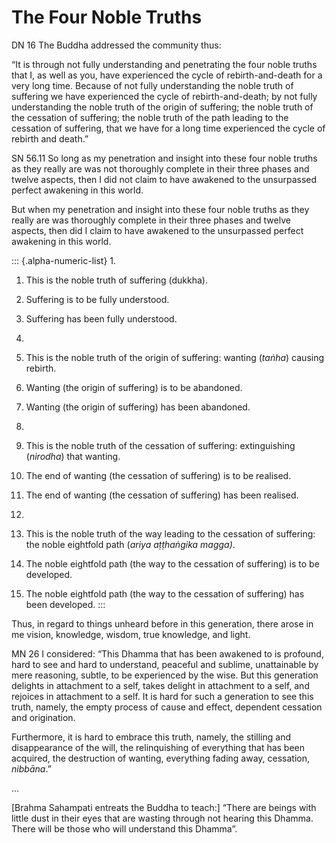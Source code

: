 # The Four Noble Truths

<span class="sutta-ref">DN 16</span> The Buddha addressed the community thus:

“It is through not fully understanding and penetrating the four noble truths that I, as well as you, have experienced the cycle of rebirth-and-death for a very long time. Because of not fully understanding the noble truth of suffering we have experienced the cycle of rebirth-and-death; by not fully understanding the noble truth of the origin of suffering; the noble truth of the cessation of suffering; the noble truth of the path leading to the cessation of suffering, that we have for a long time experienced the cycle of rebirth and death.”

<span class="sutta-ref">SN 56.11</span> So long as my penetration and insight into these four noble truths as they really are was not thoroughly complete in their three phases and twelve aspects, then I did not claim to have awakened to the unsurpassed perfect awakening in this world.

But when my penetration and insight into these four noble truths as they really are was thoroughly complete in their three phases and twelve aspects, then did I claim to have awakened to the unsurpassed perfect awakening in this world.

::: {.alpha-numeric-list}
1.
  1. This is the noble truth of suffering (dukkha).
  1. Suffering is to be fully understood.
  1. Suffering has been fully understood.

1.
  1. This is the noble truth of the origin of suffering: wanting (_taṅha_) causing rebirth.
  1. Wanting (the origin of suffering) is to be abandoned.
  1. Wanting (the origin of suffering) has been abandoned.

1.
  1. This is the noble truth of the cessation of suffering: extinguishing (_nirodha_) that wanting.
  1. The end of wanting (the cessation of suffering) is to be realised.
  1. The end of wanting (the cessation of suffering) has been realised.

1.
  1. This is the noble truth of the way leading to the cessation of suffering: the noble eightfold path (_ariya aṭṭhaṅgika magga)_.
  1. The noble eightfold path (the way to the cessation of suffering) is to be developed.
  1. The noble eightfold path (the way to the cessation of suffering) has been developed.
:::

Thus, in regard to things unheard before in this generation, there arose in me vision, knowledge, wisdom, true knowledge, and light.

<span class="sutta-ref">MN 26</span> I considered: “This Dhamma that has been awakened to is profound, hard to see and hard to understand, peaceful and sublime, unattainable by mere reasoning, subtle, to be experienced by the wise. But this generation delights in attachment to a self, takes delight in attachment to a self, and rejoices in attachment to a self. It is hard for such a generation to see this truth, namely, the empty process of cause and effect, dependent cessation and origination.

Furthermore, it is hard to embrace this truth, namely, the stilling and disappearance of the will, the relinquishing of everything that has been acquired, the destruction of wanting, everything fading away, cessation, _nibbāna_.”

…

\[Brahma Sahampati entreats the Buddha to teach:] “There are beings with little dust in their eyes that are wasting through not hearing this Dhamma. There will be those who will understand this Dhamma”.
